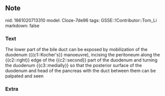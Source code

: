 ## Note
nid: 1661020713310
model: Cloze-7de96
tags: GSSE::!Contributor::Tom_Li
markdown: false

### Text
<div>
  The lower part of the bile duct can be exposed by mobilization of
  the duodenum ({{c1::Kocher's}} manoeuvre), incising the
  peritoneum along the {{c2::right}} edge of the {{c2::second}}
  part of the duodenum and turning the duodenum {{c3::medially}} so
  that the posterior surface of the duodenum and head of the
  pancreas with the duct between them can be palpated and seen
</div>

### Extra

